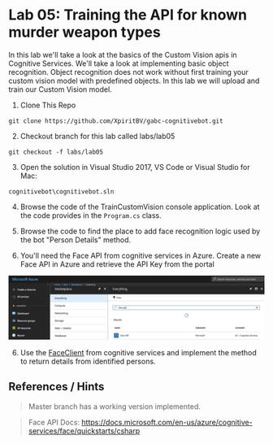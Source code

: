 # Lab 05: Training the API for known murder weapon types

In this lab we'll take a look at the basics of the Custom Vision apis in Cognitive Services. We'll take a look at implementing basic object recognition. Object recognition does not work without first training your custom vision model with predefined objects. In this lab we will upload and train our Custom Vision model.

1. Clone This Repo
```
git clone https://github.com/XpiritBV/gabc-cognitivebot.git
```

2. Checkout branch for this lab called labs/lab05
```
git checkout -f labs/lab05
```

3. Open the solution in Visual Studio 2017, VS Code or Visual Studio for Mac: 
```
cognitivebot\cognitivebot.sln
```

4. Browse the code of the TrainCustomVision console application. Look at the code provides in the ```Program.cs``` class.


4. Browse the code to find the place to add face recognition logic used by the bot "Person Details" method.

5. You'll need the Face API from cognitive services in Azure. Create a new Face API in Azure and retrieve the API Key from the portal

![](/labs/img/5.png)

6. Use the [FaceClient](https://www.nuget.org/packages/Microsoft.ProjectOxford.Face/) from cognitive services and implement the method to return details from identified persons.



## References / Hints
> Master branch has a working version implemented.

> Face API Docs: https://docs.microsoft.com/en-us/azure/cognitive-services/face/quickstarts/csharp
